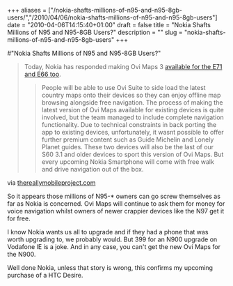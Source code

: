 +++
aliases = ["/nokia-shafts-millions-of-n95-and-n95-8gb-users/","/2010/04/06/nokia-shafts-millions-of-n95-and-n95-8gb-users"]
date = "2010-04-06T14:15:40+01:00"
draft = false
title = "Nokia Shafts Millions of N95 and N95-8GB Users?"
description = ""
slug = "nokia-shafts-millions-of-n95-and-n95-8gb-users"
+++

#"Nokia Shafts Millions of N95 and N95-8GB Users?"


 <div class="posterous_bookmarklet_entry">
 <blockquote class="posterous_long_quote"><p> Today, Nokia has responded making Ovi Maps 3 <a href="http://www.nokia.com/maps">available for the E71 and E66 too</a>.<br /> <span></span></p><blockquote class="posterous_medium_quote"><p>People will be able to use Ovi Suite to side load the latest country maps onto their devices so they can enjoy offline map browsing alongside free navigation. The process of making the latest version of Ovi Maps available for existing devices is quite involved, but the team managed to include complete navigation functionality. Due to technical constraints in back porting the app to existing devices, unfortunately, it wasnt possible to offer further premium content such as Guide Michelin and Lonely Planet guides. These two devices will also be the last of our S60 3.1 and older devices to sport this version of Ovi Maps. But every upcoming Nokia Smartphone will come with free walk and drive navigation out of the box.</p></blockquote></blockquote>

<div class="posterous_quote_citation">via <a href="http://thereallymobileproject.com/2010/04/ovi-maps-3-with-free-navigation-launched-for-nokia-e71-e66/">thereallymobileproject.com</a></div>
 <p>So it appears those millions of N95-* owners can go screw themselves as far as Nokia is concerned. Ovi Maps will continue to ask them for money for voice navigation whilst owners of newer crappier devices like the N97 get it for free.
</p><p>I know Nokia wants us all to upgrade and if they had a phone that was worth upgrading to, we probably would. But 399 for an N900 upgrade on Vodafone IE is a joke. And in any case, you can't get the new Ovi Maps for the N900.
</p><p>Well done Nokia, unless that story is wrong, this confirms my upcoming purchase of a HTC Desire.</p></div>
 